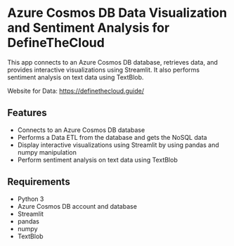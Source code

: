 # Azure Cosmos DB Data Visualization and Sentiment Analysis for DefineTheCloud


This app connects to an Azure Cosmos DB database, retrieves data, and provides interactive visualizations using Streamlit. It also performs sentiment analysis on text data using TextBlob.

Website for Data: https://definethecloud.guide/

## Features

- Connects to an Azure Cosmos DB database
- Performs a Data ETL from the database and gets the NoSQL data
- Display interactive visualizations using Streamlit by using pandas and numpy manipulation
- Perform sentiment analysis on text data using TextBlob

## Requirements

- Python 3
- Azure Cosmos DB account and database
- Streamlit
- pandas
- numpy
- TextBlob

